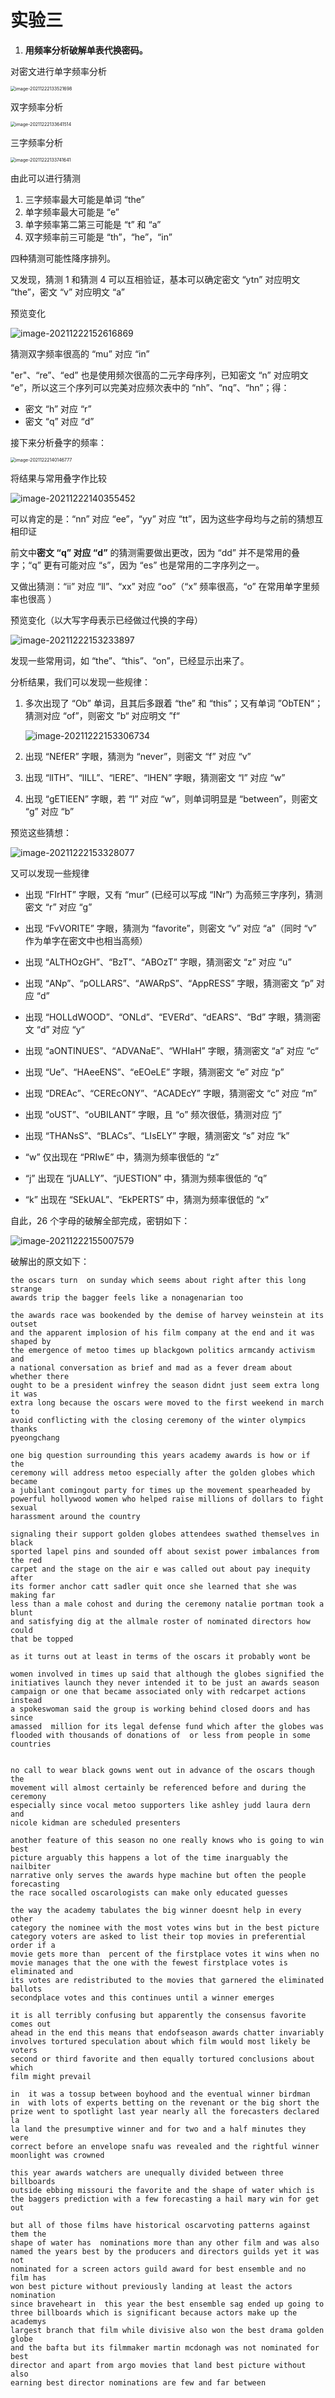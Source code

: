 # 实验三

1. **用频率分析破解单表代换密码。**

对密文进行单字频率分析

<img src="https://markdown-1303167219.cos.ap-shanghai.myqcloud.com/LOzWPwcyUNbolrH.png" alt="image-20211222133521698" style="zoom:50%;" />

双字频率分析

<img src="https://markdown-1303167219.cos.ap-shanghai.myqcloud.com/E6GpVPc1CDw4Xjq.png" alt="image-20211222133641514" style="zoom:50%;" />

三字频率分析

<img src="https://markdown-1303167219.cos.ap-shanghai.myqcloud.com/E6GpVPc1CDw4Xjq.png" alt="image-20211222133741641" style="zoom:50%;" />

由此可以进行猜测

1. 三字频率最大可能是单词 “the”
2. 单字频率最大可能是 “e”
3. 单字频率第二第三可能是 “t” 和 “a”
4. 双字频率前三可能是 “th”，“he”，“in”

四种猜测可能性降序排列。

又发现，猜测 1 和猜测 4 可以互相验证，基本可以确定密文 “ytn” 对应明文 “the”，密文 “v” 对应明文 “a”

预览变化

![image-20211222152616869](https://markdown-1303167219.cos.ap-shanghai.myqcloud.com/image-20211222152616869.png)

猜测双字频率很高的 “mu” 对应 “in”

"er"、“re”、“ed” 也是使用频次很高的二元字母序列，已知密文 “n” 对应明文 “e”，所以这三个序列可以完美对应频次表中的 “nh”、“nq”、“hn”；得：

- 密文 “h” 对应 “r”
- 密文 “q” 对应 “d”

接下来分析叠字的频率：

<img src="https://s2.loli.net/2021/12/22/zCKM7N9oHmyOIcX.png" alt="image-20211222140146777" style="zoom: 50%;" />

将结果与常用叠字作比较

![image-20211222140355452](https://s2.loli.net/2021/12/22/rdNnq7pCh9sc3LI.png)

可以肯定的是：“nn” 对应 “ee”，“yy” 对应 “tt”，因为这些字母均与之前的猜想互相印证

前文中**密文 “q” 对应 “d”** 的猜测需要做出更改，因为 “dd” 并不是常用的叠字；“q” 更有可能对应 “s”，因为 “es” 也是常用的二字序列之一。

又做出猜测：“ii” 对应 “ll”、“xx” 对应 “oo”（“x” 频率很高，“o” 在常用单字里频率也很高 ）

预览变化（以大写字母表示已经做过代换的字母）

![image-20211222153233897](https://markdown-1303167219.cos.ap-shanghai.myqcloud.com/image-20211222153233897.png)

发现一些常用词，如 “the”、“this”、“on”，已经显示出来了。

分析结果，我们可以发现一些规律：

1. 多次出现了 “Ob” 单词，且其后多跟着 “the” 和 “this”；又有单词 ”ObTEN“；猜测对应 “of”，则密文 ”b“ 对应明文 ”f“

    ![image-20211222153306734](https://markdown-1303167219.cos.ap-shanghai.myqcloud.com/image-20211222153306734.png)

2. 出现 “NEfER” 字眼，猜测为 “never”，则密文 “f” 对应 “v” 
3. 出现 “lITH”、“lILL”、“lERE”、“lHEN” 字眼，猜测密文 “l” 对应 “w”

4. 出现 “gETlEEN” 字眼，若 “l” 对应 “w”，则单词明显是 “between”，则密文 “g” 对应 “b” 

预览这些猜想：

![image-20211222153328077](https://markdown-1303167219.cos.ap-shanghai.myqcloud.com/image-20211222153328077.png)

又可以发现一些规律

- 出现 “FIrHT” 字眼，又有 “mur” (已经可以写成 “INr”) 为高频三字序列，猜测密文 “r” 对应 “g”
- 出现 “FvVORITE” 字眼，猜测为 “favorite”，则密文 “v” 对应 “a”（同时 “v” 作为单字在密文中也相当高频）
- 出现 “ALTHOzGH”、“BzT”、“ABOzT” 字眼，猜测密文 “z” 对应 “u”
- 出现 “ANp”、“pOLLARS”、“AWARpS”、“AppRESS” 字眼，猜测密文 “p” 对应 “d”
- 出现 “HOLLdWOOD”、“ONLd”、“EVERd”、“dEARS”、“Bd” 字眼，猜测密文 “d” 对应 “y“

- 出现 “aONTINUES”、“ADVANaE”、“WHIaH” 字眼，猜测密文 “a” 对应 “c“

- 出现 “Ue”、“HAeeENS”、“eEOeLE” 字眼，猜测密文 “e” 对应 “p”
- 出现 “DREAc”、“CEREcONY”、“ACADEcY” 字眼，猜测密文 “c” 对应 “m”
- 出现 “oUST”、“oUBILANT” 字眼，且 “o” 频次很低，猜测对应 “j”
- 出现 “THANsS”、“BLACs”、“LIsELY” 字眼，猜测密文 “s” 对应 “k”
- “w” 仅出现在 “PRIwE” 中，猜测为频率很低的 “z”
- “j” 出现在 “jUALLY”、“jUESTION” 中，猜测为频率很低的 “q”
- “k” 出现在 “SEkUAL”、“EkPERTS” 中，猜测为频率很低的 “x”

自此，26 个字母的破解全部完成，密钥如下：

![image-20211222155007579](https://markdown-1303167219.cos.ap-shanghai.myqcloud.com/image-20211222155007579.png)

破解出的原文如下：

```
the oscars turn  on sunday which seems about right after this long strange
awards trip the bagger feels like a nonagenarian too

the awards race was bookended by the demise of harvey weinstein at its outset
and the apparent implosion of his film company at the end and it was shaped by
the emergence of metoo times up blackgown politics armcandy activism and
a national conversation as brief and mad as a fever dream about whether there
ought to be a president winfrey the season didnt just seem extra long it was
extra long because the oscars were moved to the first weekend in march to
avoid conflicting with the closing ceremony of the winter olympics thanks
pyeongchang

one big question surrounding this years academy awards is how or if the
ceremony will address metoo especially after the golden globes which became
a jubilant comingout party for times up the movement spearheaded by 
powerful hollywood women who helped raise millions of dollars to fight sexual
harassment around the country

signaling their support golden globes attendees swathed themselves in black
sported lapel pins and sounded off about sexist power imbalances from the red
carpet and the stage on the air e was called out about pay inequity after
its former anchor catt sadler quit once she learned that she was making far
less than a male cohost and during the ceremony natalie portman took a blunt
and satisfying dig at the allmale roster of nominated directors how could
that be topped

as it turns out at least in terms of the oscars it probably wont be

women involved in times up said that although the globes signified the
initiatives launch they never intended it to be just an awards season
campaign or one that became associated only with redcarpet actions instead
a spokeswoman said the group is working behind closed doors and has since
amassed  million for its legal defense fund which after the globes was
flooded with thousands of donations of  or less from people in some 
countries


no call to wear black gowns went out in advance of the oscars though the
movement will almost certainly be referenced before and during the ceremony 
especially since vocal metoo supporters like ashley judd laura dern and
nicole kidman are scheduled presenters

another feature of this season no one really knows who is going to win best
picture arguably this happens a lot of the time inarguably the nailbiter
narrative only serves the awards hype machine but often the people forecasting
the race socalled oscarologists can make only educated guesses

the way the academy tabulates the big winner doesnt help in every other
category the nominee with the most votes wins but in the best picture
category voters are asked to list their top movies in preferential order if a
movie gets more than  percent of the firstplace votes it wins when no
movie manages that the one with the fewest firstplace votes is eliminated and
its votes are redistributed to the movies that garnered the eliminated ballots
secondplace votes and this continues until a winner emerges

it is all terribly confusing but apparently the consensus favorite comes out
ahead in the end this means that endofseason awards chatter invariably
involves tortured speculation about which film would most likely be voters
second or third favorite and then equally tortured conclusions about which
film might prevail

in  it was a tossup between boyhood and the eventual winner birdman
in  with lots of experts betting on the revenant or the big short the
prize went to spotlight last year nearly all the forecasters declared la
la land the presumptive winner and for two and a half minutes they were
correct before an envelope snafu was revealed and the rightful winner
moonlight was crowned

this year awards watchers are unequally divided between three billboards
outside ebbing missouri the favorite and the shape of water which is
the baggers prediction with a few forecasting a hail mary win for get out

but all of those films have historical oscarvoting patterns against them the
shape of water has  nominations more than any other film and was also
named the years best by the producers and directors guilds yet it was not
nominated for a screen actors guild award for best ensemble and no film has
won best picture without previously landing at least the actors nomination
since braveheart in  this year the best ensemble sag ended up going to
three billboards which is significant because actors make up the academys
largest branch that film while divisive also won the best drama golden globe
and the bafta but its filmmaker martin mcdonagh was not nominated for best
director and apart from argo movies that land best picture without also
earning best director nominations are few and far between
```

